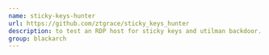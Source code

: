```yaml
---
name: sticky-keys-hunter
url: https://github.com/ztgrace/sticky_keys_hunter
description: to test an RDP host for sticky keys and utilman backdoor. URL : https://github.com/ztgrace/sticky_keys_hunter Groups : blackarch blackarch-scanner
group: blackarch
---
```

